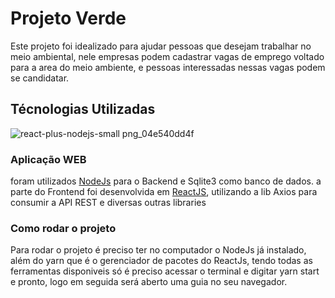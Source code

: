 # Projeto Verde

Este projeto foi idealizado para ajudar pessoas que desejam trabalhar no meio ambiental, nele empresas podem cadastrar vagas de emprego voltado para a area do meio ambiente, e pessoas interessadas nessas vagas podem se candidatar.


## Técnologias Utilizadas
![react-plus-nodejs-small png_04e540dd4f](https://user-images.githubusercontent.com/55189046/83953191-97558d00-a814-11ea-8fc2-14bf793553ae.png)

### Aplicação WEB
foram utilizados <a href="https://nodejs.org/en/">NodeJs</a> para o Backend e Sqlite3 como banco de dados.
a parte do Frontend foi desenvolvida em <a href="https://pt-br.reactjs.org/">ReactJS</a>, utilizando a lib Axios para consumir a API REST e diversas outras libraries

### Como rodar o projeto
Para rodar o projeto é preciso ter no computador o NodeJs já instalado, além do yarn que é o gerenciador de pacotes do ReactJs, tendo todas as ferramentas disponiveis só é preciso acessar o terminal e digitar yarn start e pronto, logo em seguida será aberto uma guia no seu navegador.
